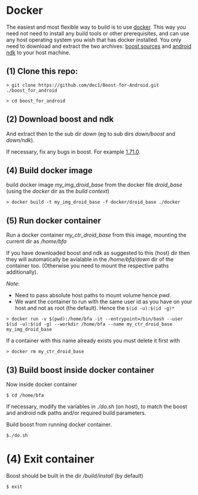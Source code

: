 

# Docker

The easiest and most flexible way to build is to use [docker](https://www.docker.com). 
This way you need not need to install any build tools or other prerequisites, and can use any host operating system you wish that has docker installed.
You only need to download and extract the two archives: [boost sources](https://www.boost.org) and [android ndk](https://developer.android.com/ndk) to your host machine. 



## (1) Clone this repo:

`> git clone https://github.com/dec1/Boost-for-Android.git ./boost_for_android` 

`> cd boost_for_android`

## (2) Download  boost and ndk 

And extract then to the sub dir *down* (eg to sub dirs *down/boost* and *down/ndk*).

If necessary, fix any bugs in boost. For example  [1.71.0](https://github.com/boostorg/build/issues/385).


## (4) Build docker image

build docker image *my_img_droid_base* from the docker file *droid_base* (using the *docker* dir as the *build context*)

`> docker build -t my_img_droid_base -f docker/droid_base ./docker` 

    
## (5) Run docker container

Run a docker container *my_ctr_droid_base* from this image, mounting the current dir as */home/bfa*

If you have downloaded boost and ndk as suggested to this (host) dir then they will automatically be avialable in the */home/bfa/down* dir of the container too.
(Otherwise you need to mount the respective paths additionally).

_Note_:
* Need to pass absolute host paths to mount volume hence _pwd_. 
* We want the container to run with the same user id as you have on your host and not as root (the default). Hence the `$(id -u):$(id -g)*`

`> docker run -v $(pwd):/home/bfa -it --entrypoint=/bin/bash --user $(id -u):$(id -g) --workdir /home/bfa --name my_ctr_droid_base my_img_droid_base`

If a container with this name already exists you must delete it first with

`> docker rm my_ctr_droid_base`


## (3) Build boost inside docker container

Now inside docker container

`$ cd /home/bfa`

If necessary, modify the variables in *./do.sh* (on host), to match the boost and android ndk paths and/or required build parameters.

Build boost from running docker container. 

`$./do.sh`




# (4) Exit container
Boost should be built in the dir */build/install* (by default)

`$ exit`



